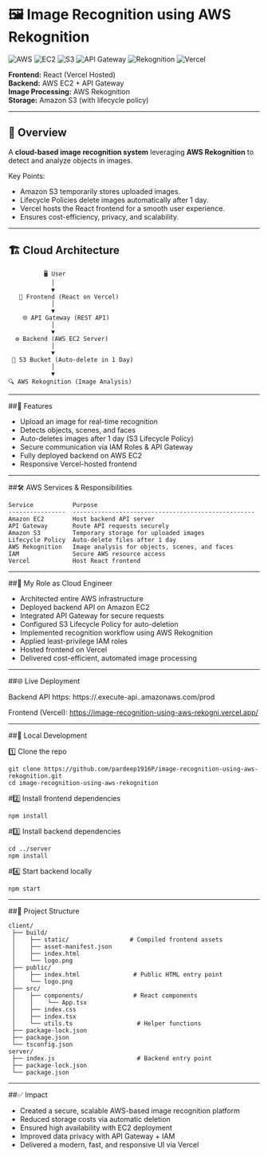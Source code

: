 # 🖼️ Image Recognition using AWS Rekognition

![AWS](https://img.shields.io/badge/AWS-232F3E?style=for-the-badge&logo=amazon-aws&logoColor=white)
![EC2](https://img.shields.io/badge/Amazon%20EC2-FF9900?style=for-the-badge&logo=amazonec2&logoColor=white)
![S3](https://img.shields.io/badge/Amazon%20S3-569A31?style=for-the-badge&logo=amazons3&logoColor=white)
![API Gateway](https://img.shields.io/badge/AWS%20API%20Gateway-FF4F8B?style=for-the-badge&logo=amazonapigateway&logoColor=white)
![Rekognition](https://img.shields.io/badge/AWS%20Rekognition-232F3E?style=for-the-badge&logo=amazonaws&logoColor=white)
![Vercel](https://img.shields.io/badge/Vercel-000000?style=for-the-badge&logo=vercel&logoColor=white)

**Frontend:** React (Vercel Hosted)  
**Backend:** AWS EC2 + API Gateway  
**Image Processing:** AWS Rekognition  
**Storage:** Amazon S3 (with lifecycle policy)  

---

## 📌 Overview
A **cloud-based image recognition system** leveraging **AWS Rekognition** to detect and analyze objects in images.

Key Points:
- Amazon S3 temporarily stores uploaded images.
- Lifecycle Policies delete images automatically after 1 day.
- Vercel hosts the React frontend for a smooth user experience.
- Ensures cost-efficiency, privacy, and scalability.

---

## 🏗️ Cloud Architecture

```plaintext
          🖥️ User
            │
            ▼
   🎨 Frontend (React on Vercel)
            │
            ▼
    🌐 API Gateway (REST API)
            │
            ▼
  ⚙️ Backend (AWS EC2 Server)
            │
            ▼
 📂 S3 Bucket (Auto-delete in 1 Day)
            │
            ▼
🔍 AWS Rekognition (Image Analysis)
```
---
##🚀 Features
- Upload an image for real-time recognition
- Detects objects, scenes, and faces
- Auto-deletes images after 1 day (S3 Lifecycle Policy)
- Secure communication via IAM Roles & API Gateway
- Fully deployed backend on AWS EC2
- Responsive Vercel-hosted frontend

---
##🛠️ AWS Services & Responsibilities

```plaintext
Service           Purpose
----------------  ---------------------------------------------------
Amazon EC2        Host backend API server
API Gateway       Route API requests securely
Amazon S3         Temporary storage for uploaded images
Lifecycle Policy  Auto-delete files after 1 day
AWS Rekognition   Image analysis for objects, scenes, and faces
IAM               Secure AWS resource access
Vercel            Host React frontend
```

---
##💼 My Role as Cloud Engineer

- Architected entire AWS infrastructure
- Deployed backend API on Amazon EC2
- Integrated API Gateway for secure requests
- Configured S3 Lifecycle Policy for auto-deletion
- Implemented recognition workflow using AWS Rekognition
- Applied least-privilege IAM roles
- Hosted frontend on Vercel
- Delivered cost-efficient, automated image processing

---


##🌐 Live Deployment

Backend API https: https://<your-api-id>.execute-api.<region>.amazonaws.com/prod

Frontend (Vercel):  https://image-recognition-using-aws-rekogni.vercel.app/

---

##🧪 Local Development

1️⃣ Clone the repo
```plaintext
git clone https://github.com/pardeep1916P/image-recognition-using-aws-rekognition.git
cd image-recognition-using-aws-rekognition
```
#2️⃣ Install frontend dependencies
```plaintext
npm install
```
#3️⃣ Install backend dependencies
```plaintext
cd ../server
npm install
```
#4️⃣ Start backend locally
```plaintext
npm start
```

---
##📂 Project Structure

```plaintext
client/
 ├── build/
 │    ├── static/                 # Compiled frontend assets
 │    ├── asset-manifest.json
 │    ├── index.html
 │    └── logo.png
 ├── public/
 │    ├── index.html               # Public HTML entry point
 │    └── logo.png
 ├── src/
 │    ├── components/              # React components
 │    │    └── App.tsx
 │    ├── index.css
 │    ├── index.tsx
 │    └── utils.ts                  # Helper functions
 ├── package-lock.json
 ├── package.json
 └── tsconfig.json
server/
 ├── index.js                       # Backend entry point
 ├── package-lock.json
 └── package.json
```

---
##✅ Impact

- Created a secure, scalable AWS-based image recognition platform
- Reduced storage costs via automatic deletion
- Ensured high availability with EC2 deployment
- Improved data privacy with API Gateway + IAM
- Delivered a modern, fast, and responsive UI via Vercel
